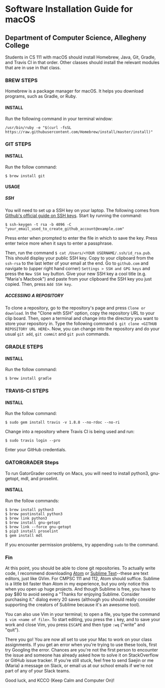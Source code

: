 # Software Installation Guide for macOS

## Department of Computer Science, Allegheny College

Students in CS 111 with macOS should install Homebrew, Java, Git, Gradle, and Travis CI in that order. Other classes should install the relevant modules that are in use in that class.

### BREW STEPS

Homebrew is a package manager for macOS. It helps you download programs, such as Gradle, or Ruby.

#### INSTALL

Run the following command in your terminal window:

```
/usr/bin/ruby -e "$(curl -fsSL https://raw.githubusercontent.com/Homebrew/install/master/install)"
```

### GIT STEPS

#### INSTALL

Run the follow command:

```
$ brew install git
```

#### USAGE

##### SSH

You will need to set up a SSH key on your laptop. The following comes from [Github's official guide on SSH keys](https://help.github.com/articles/generating-a-new-ssh-key-and-adding-it-to-the-ssh-agent/). Start by running the command:

```
$ ssh-keygen -t rsa -b 4096 -C "your_email_used_to_create_github_account@example.com"
```

Press enter when prompted to enter the file in which to save the key. Press enter twice more when it says to enter a passphrase.

Then, run the command `$ cat /Users/<YOUR USERNAME/.ssh/id_rsa.pub`. This should display your public SSH key. Copy to your clipboard from the `ssh-rsa` to the last letter of your email at the end. Go to `github.com` and navigate to (upper right hand corner) `Settings > SSH and GPG keys` and press the `New SSH key` button. Give your new SSH key a cool title (e.g. "Maria's Macbook") and paste from your clipboard the SSH key you just copied. Then, press `Add SSH key`.

##### ACCESSING A REPOSITORY

To clone a repository, go to the repository's page and press `Clone or download`. In the "Clone with SSH" option, copy the repository URL to your clip board. Then, open a terminal and change into the directory you want to store your repository in. Type the following command `$ git clone <GITHUB REPOSITORY URL HERE>`. Now, you can change into the repository and do your usual `git add`, `git commit` and `git push` commands.

### GRADLE STEPS

#### INSTALL

Run the follow command:

```
$ brew install gradle
```

### TRAVIS-CI STEPS

#### INSTALL

Run the follow command:

```
$ sudo gem install travis -v 1.8.8 --no-rdoc --no-ri
```

Change into a repository where Travis CI is being used and run:

```
$ sudo travis login --pro
```

Enter your GitHub credentials.

### GATORGRADER Steps

To run GatorGrader correctly on Macs, you will need to install python3, gnu-getopt, mdl, and proselint.

#### INSTALL

Run the follow commands:

```
$ brew install python3
$ brew postinstall python3
$ brew link python3
$ brew install gnu-getopt
$ brew link --force gnu-getopt
$ pip3 install proselint
$ gem install mdl
```

If you encounter permission problems, try appending `sudo` to the command.

### Fin

At this point, you should be able to clone git repositories. To actually write code, I recommend downloading [Atom](https://atom.io/) or [Sublime Text](https://www.sublimetext.com/)--these are text editors, just like GVim. For CMPSC 111 and 112, Atom should suffice. Sublime is a little bit faster than Atom in my experience, but you only notice this when you open up huge projects. And though Sublime is free, you have to pay $80 to avoid seeing a "Thanks for enjoying Sublime. Consider purchasing it." dialog every 20 saves (although you should really consider supporting the creators of Sublime because it's an awesome tool).

You can also use Vim in your terminal; to open a file, you type the command `$ vim <name of file>`. To start editing, you press the `i` key, and to save your work and close Vim, you press `ESCAPE` and then type `:wq` ("write" and "quit").

There you go! You are now all set to use your Mac to work on your class assignments. If you get an error when you're trying to use these tools, first try Googling the error. Chances are you're not the first person to encounter the issue and someone has already asked how to solve it on StackOverflow or GitHub issue tracker. If you're still stuck, feel free to send Saejin or me (Maria) a message on Slack, or email us at our school emails if we're not part of any of your Slack teams.

Good luck, and KCCO (Keep Calm and Computer On)!
